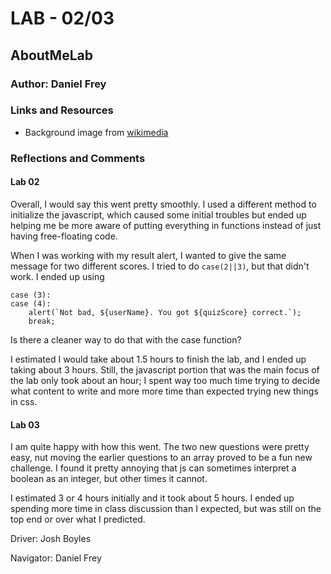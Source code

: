 # LAB - 02/03

## AboutMeLab

### Author: Daniel Frey

### Links and Resources

- Background image from [wikimedia](https://upload.wikimedia.org/wikipedia/commons/8/86/Cedar_Rapids_-_Mays_Island.jpg)

### Reflections and Comments

#### Lab 02

Overall, I would say this went pretty smoothly. I used a different method to initialize the javascript, which caused some initial troubles but ended up helping me be more aware of putting everything in functions instead of just having free-floating code.

When I was working with my result alert, I wanted to give the same message for two different scores. I tried to do `case(2||3)`, but that didn't work. I ended up using

    case (3): 
    case (4):
        alert(`Not bad, ${userName}. You got ${quizScore} correct.`);
        break;

Is there a cleaner way to do that with the case function?

I estimated I would take about 1.5 hours to finish the lab, and I ended up taking about 3 hours. Still, the javascript portion that was the main focus of the lab only took about an hour; I spent way too much time trying to decide what content to write and more more time than expected trying new things in css.

#### Lab 03

I am quite happy with how this went. The two new questions were pretty easy, nut moving the earlier questions to an array proved to be a fun new challenge. I found it pretty annoying that js can sometimes interpret a boolean as an integer, but other times it cannot.

I estimated 3 or 4 hours initially and it took about 5 hours. I ended up spending more time in class discussion than I expected, but was still on the top end or over what I predicted.

Driver: Josh Boyles

Navigator: Daniel Frey